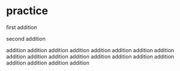 # practice

first addition

second addition

addition
addition
addition
addition
addition
addition
addition
addition
addition
addition
addition
addition
addition
addition
addition
addition
addition
addition
addition
addition

